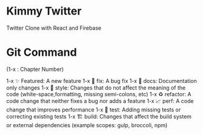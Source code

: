 
# Kimmy Twitter

Twitter Clone with React and Firebase


# Git Command 
(1-x : Chapter Number)

1-x ✨ Featured:      A new feature
1-x 🐛 fix:       A bug fix
1-x 📝 docs:      Documentation only changes
1-x 💎 style:     Changes that do not affect the meaning of the code (white-space,formatting, missing semi-colons, etc)
1-x ♻️ refactor:  A code change that neither fixes a bug nor adds a feature
1-x 📈 perf:      A code change that improves performance
1-x 🧪 test:      Adding missing tests or correcting existing tests
1-x 🏗️ build:     Changes that affect the build system or external dependencies (example scopes: gulp, broccoli, npm)
